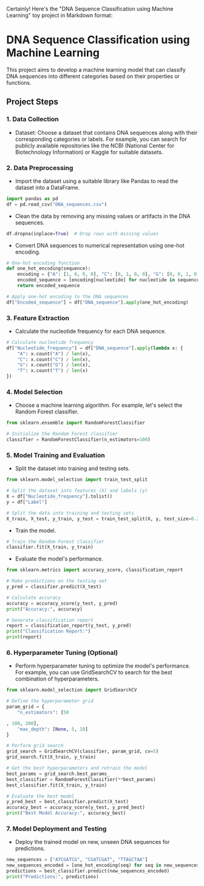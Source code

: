 Certainly! Here's the "DNA Sequence Classification using Machine Learning" toy project in Markdown format:

# DNA Sequence Classification using Machine Learning

This project aims to develop a machine learning model that can classify DNA sequences into different categories based on their properties or functions.

## Project Steps

### 1. Data Collection
- Dataset: Choose a dataset that contains DNA sequences along with their corresponding categories or labels. For example, you can search for publicly available repositories like the NCBI (National Center for Biotechnology Information) or Kaggle for suitable datasets.

### 2. Data Preprocessing
- Import the dataset using a suitable library like Pandas to read the dataset into a DataFrame.
```python
import pandas as pd
df = pd.read_csv("DNA_sequences.csv")
```
- Clean the data by removing any missing values or artifacts in the DNA sequences.
```python
df.dropna(inplace=True)  # Drop rows with missing values
```
- Convert DNA sequences to numerical representation using one-hot encoding.
```python
# One-hot encoding function
def one_hot_encoding(sequence):
    encoding = {"A": [1, 0, 0, 0], "C": [0, 1, 0, 0], "G": [0, 0, 1, 0], "T": [0, 0, 0, 1]}
    encoded_sequence = [encoding[nucleotide] for nucleotide in sequence]
    return encoded_sequence

# Apply one-hot encoding to the DNA sequences
df["Encoded_sequence"] = df["DNA_sequence"].apply(one_hot_encoding)
```

### 3. Feature Extraction
- Calculate the nucleotide frequency for each DNA sequence.
```python
# Calculate nucleotide frequency
df["Nucleotide_frequency"] = df["DNA_sequence"].apply(lambda x: {
    "A": x.count("A") / len(x),
    "C": x.count("C") / len(x),
    "G": x.count("G") / len(x),
    "T": x.count("T") / len(x)
})
```

### 4. Model Selection
- Choose a machine learning algorithm. For example, let's select the Random Forest classifier.
```python
from sklearn.ensemble import RandomForestClassifier

# Initialize the Random Forest classifier
classifier = RandomForestClassifier(n_estimators=100)
```

### 5. Model Training and Evaluation
- Split the dataset into training and testing sets.
```python
from sklearn.model_selection import train_test_split

# Split the dataset into features (X) and labels (y)
X = df["Nucleotide_frequency"].tolist()
y = df["Label"]

# Split the data into training and testing sets
X_train, X_test, y_train, y_test = train_test_split(X, y, test_size=0.2, random_state=42)
```
- Train the model.
```python
# Train the Random Forest classifier
classifier.fit(X_train, y_train)
```
- Evaluate the model's performance.
```python
from sklearn.metrics import accuracy_score, classification_report

# Make predictions on the testing set
y_pred = classifier.predict(X_test)

# Calculate accuracy
accuracy = accuracy_score(y_test, y_pred)
print("Accuracy:", accuracy)

# Generate classification report
report = classification_report(y_test, y_pred)
print("Classification Report:")
print(report)
```

### 6. Hyperparameter Tuning (Optional)
- Perform hyperparameter tuning to optimize the model's performance. For example, you can use GridSearchCV to search for the best combination of hyperparameters.
```python
from sklearn.model_selection import GridSearchCV

# Define the hyperparameter grid
param_grid = {
    "n_estimators": [50

, 100, 200],
    "max_depth": [None, 5, 10]
}

# Perform grid search
grid_search = GridSearchCV(classifier, param_grid, cv=5)
grid_search.fit(X_train, y_train)

# Get the best hyperparameters and retrain the model
best_params = grid_search.best_params_
best_classifier = RandomForestClassifier(**best_params)
best_classifier.fit(X_train, y_train)

# Evaluate the best model
y_pred_best = best_classifier.predict(X_test)
accuracy_best = accuracy_score(y_test, y_pred_best)
print("Best Model Accuracy:", accuracy_best)
```

### 7. Model Deployment and Testing
- Deploy the trained model on new, unseen DNA sequences for predictions.
```python
new_sequences = ["ATCGATCG", "CGATCGAT", "TTAGCTAA"]
new_sequences_encoded = [one_hot_encoding(seq) for seq in new_sequences]
predictions = best_classifier.predict(new_sequences_encoded)
print("Predictions:", predictions)
```

